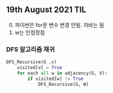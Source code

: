 ## 19th August 2021 TIL

0. 파이썬은 for문 변수 변경 안됨. 자바는 됨
1. w는 인접정점



### DFS 알고리즘 재귀

```python
DFS_Recursive(G ,v)
	visited[v] = True
    for each all w in adjacency(G, V):
        if visited[w] != True
        	DFS_Recursive(G, W)
```



